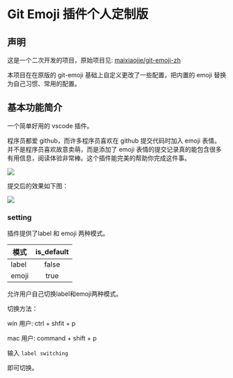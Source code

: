 # Git Emoji 插件个人定制版

## 声明

这是一个二次开发的项目，原始项目见: [maixiaojie/git-emoji-zh](https://github.com/maixiaojie/git-emoji-zh)

本项目在在原版的 git-emoji 基础上自定义更改了一些配置，把内置的 emoji 替换为自己习惯、常用的配置。


## 基本功能简介

一个简单好用的 vscode 插件。

程序员都爱 github，而许多程序员喜欢在 github 提交代码时加入 emoji 表情。 并不是程序员喜欢故意卖萌，而是添加了 emoji 表情的提交记录真的能包含很多有用信息，阅读体验非常棒。这个插件能完美的帮助你完成这件事。

![](images/features.gif)

提交后的效果如下图：

![](images/feature_main_rs.png)

### setting

插件提供了label 和 emoji 两种模式。

| 模式        | is_default  |
| --------   | :----: |
| label           |   false    |
| emoji            |   true   |

允许用户自己切换label和emoji两种模式。

切换方法：

win 用户: ctrl + shfit + p

mac 用户: command + shift + p

输入 `label switching`

即可切换。
